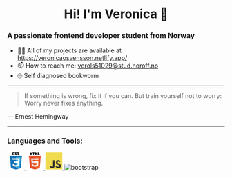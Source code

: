 <h1 align="center">Hi! I'm Veronica 💃 </h1>
<h3>A passionate frontend developer student from Norway</h3>

- 👨‍💻 All of my projects are available at https://veronicaosvensson.netlify.app/
- 📫 How to reach me: verols51029@stud.noroff.no
- 🤓 Self diagnosed bookworm


---
> If something is wrong, fix it if you can. But train yourself not to worry: Worry never fixes anything.

— Ernest Hemingway

---

<h3 align="left">Languages and Tools:</h3>
<p align="left"> <a href="https://www.w3schools.com/css/" target="_blank" rel="noreferrer"> <img src="https://raw.githubusercontent.com/devicons/devicon/master/icons/css3/css3-original-wordmark.svg" alt="css3" width="40" height="40"/> </a> <a href="https://www.w3.org/html/" target="_blank" rel="noreferrer"> <img src="https://raw.githubusercontent.com/devicons/devicon/master/icons/html5/html5-original-wordmark.svg" alt="html5" width="40" height="40"/> </a> <a href="https://developer.mozilla.org/en-US/docs/Web/JavaScript" target="_blank" rel="noreferrer"> <img src="https://raw.githubusercontent.com/devicons/devicon/master/icons/javascript/javascript-original.svg" alt="javascript" width="40" height="40"/> </a>
<a> <img src="https://cdn.jsdelivr.net/gh/devicons/devicon@latest/icons/bootstrap/bootstrap-original.svg" alt="bootstrap" width="40" height="40" /> </a>
</p>

